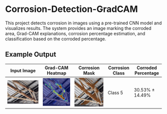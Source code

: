 # Corrosion-Detection-GradCAM
This project detects corrosion in images using a pre-trained CNN model and visualizes results. The system provides an image marking the corroded area, Grad-CAM explanations, corrosion percentage estimation, and classification based on the corroded percentage.

## Example Output
| Input Image | Grad-CAM Heatmap | Corrosion Mask | Corrosion Class | Corroded Percentage |
|-------------|-----------------|----------------|-----------------|-------------------|
| ![Input](https://github.com/janavodnirmalj/Corrosion-Detection-GradCAM/blob/main/Image1.png)| ![Grad-CAM](https://github.com/janavodnirmalj/Corrosion-Detection-GradCAM/blob/main/Image1_GC.png) | ![Mask](https://github.com/janavodnirmalj/Corrosion-Detection-GradCAM/blob/main/Image1_OL.png) | Class 5 | 30.53% ± 14.49% |
